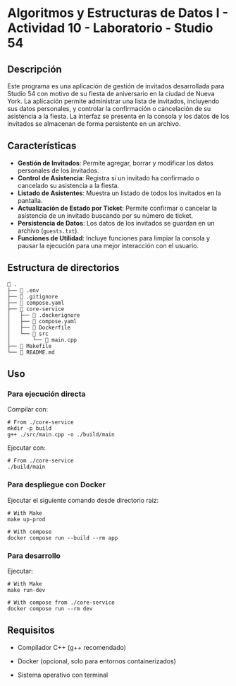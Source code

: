 # Algoritmos y Estructuras de Datos I - Actividad 10 - Laboratorio - Studio 54

## Descripción

Este programa es una aplicación de gestión de invitados desarrollada para Studio 54 con motivo de su fiesta de aniversario en la ciudad de Nueva York. La aplicación permite administrar una lista de invitados, incluyendo sus datos personales, y controlar la confirmación o cancelación de su asistencia a la fiesta. La interfaz se presenta en la consola y los datos de los invitados se almacenan de forma persistente en un archivo.

## Características

* **Gestión de Invitados**: Permite agregar, borrar y modificar los datos personales de los invitados.
* **Control de Asistencia**: Registra si un invitado ha confirmado o cancelado su asistencia a la fiesta.
* **Listado de Asistentes**: Muestra un listado de todos los invitados en la pantalla.
* **Actualización de Estado por Ticket**: Permite confirmar o cancelar la asistencia de un invitado buscando por su número de ticket.
* **Persistencia de Datos**: Los datos de los invitados se guardan en un archivo (`guests.txt`).
* **Funciones de Utilidad**: Incluye funciones para limpiar la consola y pausar la ejecución para una mejor interacción con el usuario.

## Estructura de directorios

```shell
 .
├──  .env
├──  .gitignore
├──  compose.yaml
├──  core-service
│   ├──  .dockerignore
│   ├──  compose.yaml
│   ├──  Dockerfile
│   └── 󱧼 src
│       └──  main.cpp
├──  Makefile
└──  README.md
```

## Uso

### Para ejecución directa

Compilar con:

```shell
# From ./core-service
mkdir -p build
g++ ./src/main.cpp -o ./build/main
```

Ejecutar con:

```shell
# From ./core-service
./build/main
```

### Para despliegue con Docker

Ejecutar el siguiente comando desde directorio raiz:

```shell
# With Make
make up-prod

# With compose
docker compose run --build --rm app
```

### Para desarrollo

Ejecutar:

```shell
# With Make
make run-dev

# With compose from ./core-service
docker compose run --rm dev
```

## Requisitos

* Compilador C++ (g++ recomendado)

* Docker (opcional, solo para entornos containerizados)

* Sistema operativo con terminal